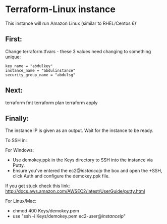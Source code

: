 # Terraform-Linux instance

This instance will run Amazon Linux (similar to RHEL/Centos 6)

## First:

Change terraform.tfvars - these 3 values need changing to something unique:
```
key_name = "abdulkey"
instance_name = "abdulinstance"
security_group_name = "abdulsg"
```

## Next:

terraform fmt
terraform plan
terraform apply

## Finally:

The instance IP is given as an output. Wait for the instance to be ready.

To SSH in:

For Windows:
- Use demokey.ppk in the Keys directory to SSH into the instance via Putty.
- Ensure you've entered the ec2@*instanceip* the box and open the +SSH, click Auth and configure the demokey.ppk file.

If you get stuck check this link: http://docs.aws.amazon.com/AWSEC2/latest/UserGuide/putty.html

For Linux/Mac:
- chmod 400 Keys/demokey.pem
- use "ssh -i Keys/demokey.pem ec2-user@*instanceip*"
